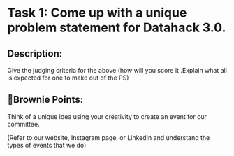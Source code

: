 # Task 1: Come up with a unique problem statement for Datahack 3.0.

## Description: 
Give the judging criteria for the above (how will you score it .Explain what all is
expected for one to make out of the PS)

## 👏Brownie Points: 
Think of a unique idea using your creativity to create an event for our
committee.

(Refer to our website, Instagram page, or LinkedIn and understand the types of events that
we do)
